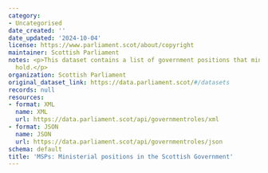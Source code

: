 ```yaml
---
category:
- Uncategorised
date_created: ''
date_updated: '2024-10-04'
license: https://www.parliament.scot/about/copyright
maintainer: Scottish Parliament
notes: <p>This dataset contains a list of government positions that ministers can
  hold.</p>
organization: Scottish Parliament
original_dataset_link: https://data.parliament.scot/#/datasets
records: null
resources:
- format: XML
  name: XML
  url: https://data.parliament.scot/api/governmentroles/xml
- format: JSON
  name: JSON
  url: https://data.parliament.scot/api/governmentroles/json
schema: default
title: 'MSPs: Ministerial positions in the Scottish Government'
---
```

